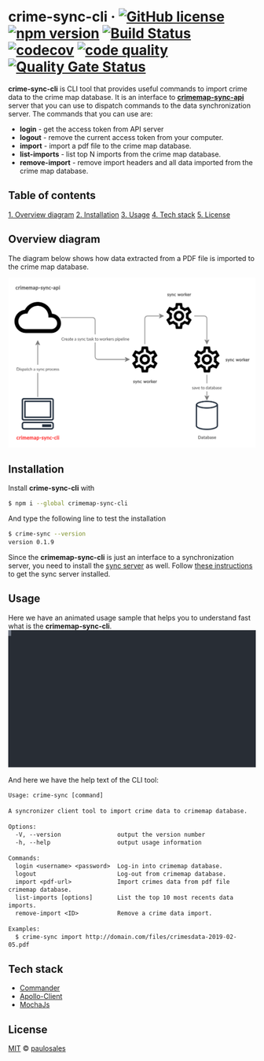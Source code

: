 # crime-sync-cli &middot; [![GitHub license](https://img.shields.io/badge/license-MIT-blue.svg)](https://github.com/paulosales/crimemap-sync-cli/blob/master/LICENSE) [![npm version](https://img.shields.io/npm/v/crimemap-sync-cli.svg?style=flat&color=blue)](https://www.npmjs.com/package/crimemap-sync-cli) [![Build Status](https://travis-ci.com/paulosales/crimemap-sync-cli.svg?branch=master)](https://travis-ci.com/paulosales/crimemap-sync-cli) [![codecov](https://codecov.io/gh/paulosales/crimemap-sync-cli/branch/master/graph/badge.svg)](https://codecov.io/gh/paulosales/crimemap-sync-cli) [![code quality](https://img.shields.io/codefactor/grade/github/paulosales/crimemap-sync-cli/master)](https://www.codefactor.io/repository/github/paulosales/crimemap-sync-cli) [![Quality Gate Status](https://sonarcloud.io/api/project_badges/measure?project=paulosales_crimemap-sync-cli&metric=alert_status)](https://sonarcloud.io/dashboard?id=paulosales_crimemap-sync-cli)

**crime-sync-cli** is CLI tool that provides useful commands to import crime data to the crime map database.
It is an interface to **[crimemap-sync-api](https://github.com/paulosales/crimemap-sync-api)** server that you can use to dispatch commands to the data synchronization server.
The commands that you can use are:

- **login** - get the access token from API server
- **logout** - remove the current access token from your computer.
- **import** - import a pdf file to the crime map database.
- **list-imports** - list top N imports from the crime map database.
- **remove-import** - remove import headers and all data imported from the crime map database.

## Table of contents

[1. Overview diagram](#overview-diagram)
[2. Installation](#installation)
[3. Usage](#usage)
[4. Tech stack](#tech-stack)
[5. License](#license)

## Overview diagram

The diagram below shows how data extracted from a PDF file is imported to the crime map database.

![Diagram](images/diagram.png)

## Installation

Install **crime-sync-cli** with

```bash
$ npm i --global crimemap-sync-cli
```

And type the following line to test the installation

```bash
$ crime-sync --version
version 0.1.9
```

Since the **crimemap-sync-cli** is just an interface to a synchronization server, you need to install the [sync server](https://github.com/paulosales/crimemap-sync-api) as well. Follow [these instructions](https://github.com/paulosales/crimemap-sync-api#installation) to get the sync server installed.

## Usage

Here we have an animated usage sample that helps you to understand fast what is the **crimemap-sync-cli**.
![Usage sample](images/usage-example.svg)

And here we have the help text of the CLI tool:

```text
Usage: crime-sync [command]

A syncronizer client tool to import crime data to crimemap database.

Options:
  -V, --version                output the version number
  -h, --help                   output usage information

Commands:
  login <username> <password>  Log-in into crimemap database.
  logout                       Log-out from crimemap database.
  import <pdf-url>             Import crimes data from pdf file crimemap database.
  list-imports [options]       List the top 10 most recents data imports.
  remove-import <ID>           Remove a crime data import.

Examples:
  $ crime-sync import http://domain.com/files/crimesdata-2019-02-05.pdf
```

## Tech stack

- [Commander](https://github.com/tj/commander.js/)
- [Apollo-Client](https://github.com/apollographql/apollo-client)
- [MochaJs](https://mochajs.org/)

## License

[MIT](https://github.com/paulosales/crimemap-sync-cli/blob/master/LICENSE) © [paulosales](https://github.com/paulosales/)
